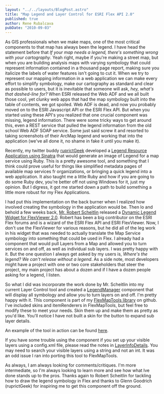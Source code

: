 ```yaml
---
layout: "../../layouts/BlogPost.astro"
title: "Map Legend and Layer Control for ESRI Flex API 2.0"
published: true
author: Rene Rubalcava
pubDate: "2010-09-03"
---
```


As GIS professionals when we make maps, one of the most critical components to that map has always been the legend. I have head the statement before that _If your map needs a legend, there's something wrong with your cartography_. Yeah right, maybe if you're making a street map, but when you are building analysis maps with varying symbology that could represent information contained in a thousand page report, making sure you italicize the labels of water features isn't going to cut it. When we try to represent our mapping information in a web application we can make every effort to simplify symbology, make our cartography as standard and clear as possible to users, but it is inevitable that someone will ask, _hey, what's that dashed-line for?_ When ESRI released the Web ADF and we all built those cool, yet clunky web apps that had the map symbology built into the table of contents, we got spoiled. Web ADF is dead, and now you probably moved on to the ESRI Javascript API or the ESRI Flex API. But when you started using these API's you realized that one crucial component was missing, legend information. There were some tricky ways to get around this, even a REST service that pulled the legend information from the old school Web ADF SOAP service. Some just said screw it and resorted to taking screenshots of their ArcMap legend and working that into the application (we've all done it, no shame in fake it until you make it).

Recently, my twitter buddy [ruprictGeek](http://twitter.com/ruprictGeek) developed a [Legend Resource Application using Sinatra](http://bit.ly/cjE6v0) that would generate an image of Legend for a map service using Ruby. This is a pretty awesome tool, and something that I think could prove useful for things like simplified metadata pages of available map services fr organizations, or bringing a quick legend into a web application. It also taught me a little Ruby and how if you are going to do some Ruby dev, you're better off not using Windows for it, just my opinion. But I digress, it got me started down a path to build something a little more robust for my Flex Applications.

I had put this implementation on the back burner when I realized how involved creating the symbology in the application would be. Then lo and behold a few weeks back, [Mr. Robert Scheitlin](http://forums.arcgis.com/members/1920-rscheitlin) released a [Dynamic Legend Widget for FlexViewer 2.0](http://www.arcgis.com/home/item.html?id=f60406b9f52340d59eb557bf64136af6). Robert has been a big contributor on the ESRI Flex forums and is a wizard of the ESRI Flex API and ESRI FlexViewer. Now, I don't use the FlexViewer for various reasons, but he did all of the leg work in his widget that was needed to actually translate the Map Service symbology into something that could be used in Flex. I already had a component that would pull Layers from a Map and allowed you to turn services on and off, as well as individual sub layers. I was pretty happy with it. But the one question I always get asked by my users is, _Where's the legend? We can't release without a legend_. As a side note, most developers might have a project with one or two core stakeholders that steer the project, my main project has about a dozen and if I have a dozen people asking for a legend, I listen.

So what I did was incorporate the work done by Mr. Scheitlin into my current Layer Control tool and created a [LegendManager](http://github.com/odoe/FlexMapTools/blob/master/src/net/odoe/FlexMapTools/components/LegendManager.as) component that will display all symbology and allow you to turn layers on and off. I'm pretty happy with it. This component is part of my [FlexMapTools library](http://github.com/odoe/FlexMapTools/tree/master) on github. I've included skins and itemRenderers in FlexMapTools, but feel free to modify these to meet your needs. Skin them up and make them as pretty as you'd like. You'll notice I have not built a skin for the button to expand sub layer details.

An example of the tool in action can be found [here](https://odoe.net/thelab/flex/maplegend/Index.html).

If you have some trouble using the component if you set up your visible layers using a config.xml file, please read the notes in [LayerInfoDetails](http://github.com/odoe/FlexMapTools/blob/master/src/net/odoe/FlexMapTools/components/LayerInfoDetails.as). You may need to search your visible layers using a string and not an int. It was an odd issue I ran into porting this tool to FlexMapTools.

As always, I am always looking for comments/critiques. I'm more intermediate, so I'm always looking to learn more and see how what Ive done stands up to the pros. Thanks again to Robert Scheitlin for tackling how to draw the legend symbology in Flex and thanks to Glenn Goodrich (ruprictGeek) for inspiring me to get this component off the ground.
